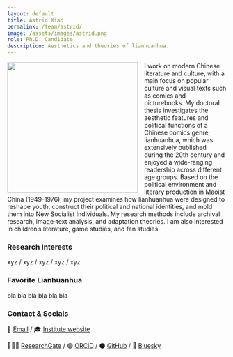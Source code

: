 ```yaml
---
layout: default
title: Astrid Xiao
permalink: /team/astrid/
image: /assets/images/astrid.png
role: Ph.D. Candidate
description: Aesthetics and theories of lianhuanhua.
---
```

<img src="{{ '/assets/images/astrid.png' | relative_url }}" style="float: left; width: 300px; margin-right: 15px;">

I work on modern Chinese literature and culture, with a main focus on popular culture and visual texts such as comics and picturebooks. My doctoral thesis investigates the aesthetic features and political functions of a Chinese comics genre, lianhuanhua, which was extensively published during the 20th century and enjoyed a wide-ranging readership across different age groups. Based on the political environment and literary production in Maoist China (1949-1976), my project examines how lianhuanhua were designed to reshape youth, construct their political and national identities, and mold them into New Socialist Individuals. My research methods include archival research, image-text analysis, and adaptation theories. I am also interested in children’s literature, game studies, and fan studies.

### Research Interests
xyz / xyz / xyz / xyz / xyz

### Favorite Lianhuanhua
bla bla bla bla bla bla

### Contact & Socials
📧 [Email](mailto:yuwen.xiao@zo.uni-heidelberg.de) / 🎓 [Institute website](https://www.zo.uni-heidelberg.de/sinologie/institute/staff/henningsen/)

👨🏻‍💻 [ResearchGate](https://www.researchgate.net/profile/Damian-Mandzunowski) / 🟢 [ORCiD](https://orcid.org/my-orcid?orcid=0000-0002-3318-6652) / ⚫️ [GitHub](https://github.com/damianodamiani) / 🦋 [Bluesky](link)